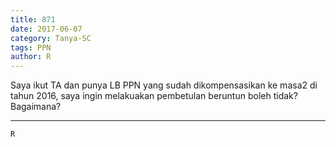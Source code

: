 ```yaml
---
title: 871
date: 2017-06-07
category: Tanya-SC
tags: PPN
author: R
---
```


Saya ikut TA dan punya LB PPN yang sudah dikompensasikan ke masa2 di tahun 2016, saya ingin melakuakan pembetulan beruntun boleh tidak? Bagaimana?

---



`R`
